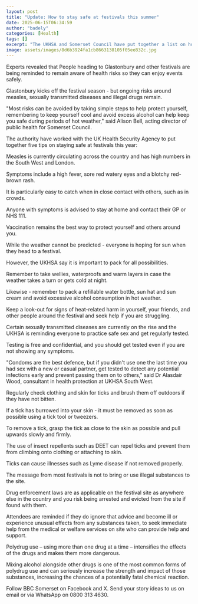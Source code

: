 ```yaml
---
layout: post
title: "Update: How to stay safe at festivals this summer"
date: 2025-06-15T06:34:59
author: "badely"
categories: [Health]
tags: []
excerpt: "The UKHSA and Somerset Council have put together a list on how to stay safe at festivals this summer."
image: assets/images/8d6b3924fa1cb8663138105f05ee832c.jpg
---
```


Experts revealed that People heading to Glastonbury and other festivals are being reminded to remain aware of health risks so they can enjoy events safely.

Glastonbury kicks off the festival season - but ongoing risks around measles, sexually transmitted diseases and illegal drugs remain.

"Most risks can be avoided by taking simple steps to help protect yourself, remembering to keep yourself cool and avoid excess alcohol can help keep you safe during periods of hot weather," said Alison Bell, acting director of public health for Somerset Council.

The authority have worked with the UK Health Security Agency to put together five tips on staying safe at festivals this year:

Measles is currently circulating across the country and has high numbers in the South West and London.

Symptoms include a high fever, sore red watery eyes and a blotchy red-brown rash. 

It is particularly easy to catch when in close contact with others, such as in crowds.

Anyone with symptoms is advised to stay at home and contact their GP or NHS 111.

Vaccination remains the best way to protect yourself and others around you.

While the weather cannot be predicted  - everyone is hoping for sun when they head to a festival.

However, the UKHSA say it is important to pack for all possibilities.

Remember to take wellies, waterproofs and warm layers in case the weather takes a turn or gets cold at night.

Likewise - remember to pack a refillable water bottle, sun hat and sun cream and avoid excessive alcohol consumption in hot weather.

Keep a look-out for signs of heat-related harm in yourself, your friends, and other people around the festival and seek help if you are struggling.

Certain sexually transmitted diseases are currently on the rise and the UKHSA is reminding everyone to practice safe sex and get regularly tested.

Testing is free and confidential, and you should get tested even if you are not showing any symptoms.

"Condoms are the best defence, but if you didn't use one the last time you had sex with a new or casual partner, get tested to detect any potential infections early and prevent passing them on to others," said Dr Alasdair Wood, consultant in health protection at UKHSA South West.

Regularly check clothing and skin for ticks and brush them off outdoors if they have not bitten.

If a tick has burrowed into your skin - it must be removed as soon as possible using a tick tool or tweezers.

To remove a tick, grasp the tick as close to the skin as possible and pull upwards slowly and firmly.

The use of insect repellents such as DEET can repel ticks and prevent them from climbing onto clothing or attaching to skin.

Ticks can cause illnesses such as Lyme disease if not removed properly.

The message from most festivals is not to bring or use illegal substances to the site.

Drug enforcement laws are as applicable on the festival site as anywhere else in the country and you risk being arrested and evicted from the site if found with them.

Attendees are reminded if they do ignore that advice and become ill or experience unusual effects from any substances taken, to seek immediate help from the medical or welfare services on site who can provide help and support.

Polydrug use – using more than one drug at a time – intensifies the effects of the drugs and makes them more dangerous. 

Mixing alcohol alongside other drugs is one of the most common forms of polydrug use and can seriously increase the strength and impact of those substances, increasing the chances of a potentially fatal chemical reaction.

Follow BBC Somerset on Facebook and X. Send your story ideas to us on email or via WhatsApp on 0800 313 4630.

